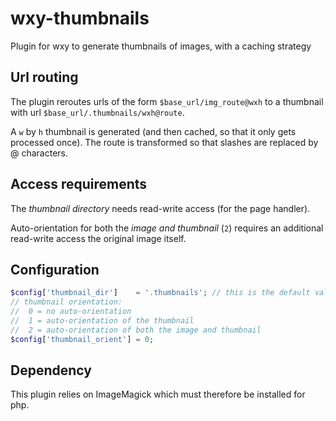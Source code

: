 # wxy-thumbnails
Plugin for wxy to generate thumbnails of images, with a caching strategy

## Url routing
The plugin reroutes urls of the form `$base_url/img_route@wxh` to a thumbnail
with url `$base_url/.thumbnails/wxh@route`.

A `w` by `h` thumbnail is generated (and then cached, so that it only gets processed once).
The route is transformed so that slashes are replaced by @ characters.

## Access requirements
The *thumbnail directory* needs read-write access (for the page handler).

Auto-orientation for both the *image and thumbnail* (`2`) requires an additional read-write
access the original image itself.

## Configuration

```php
$config['thumbnail_dir']    = '.thumbnails'; // this is the default value
// thumbnail orientation:
//  0 = no auto-orientation
//  1 = auto-orientation of the thumbnail
//  2 = auto-orientation of both the image and thumbnail
$config['thumbnail_orient'] = 0;
```

## Dependency
This plugin relies on ImageMagick which must therefore be installed for php.
